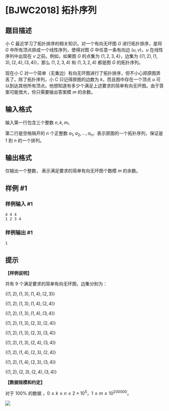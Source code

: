 # [BJWC2018] 拓扑序列

## 题目描述

小 C 最近学习了拓扑排序的相关知识。对一个有向无环图 $G$ 进行拓扑排序，是将 $G$ 中所有顶点排成一个线性序列，使得对图 $G$ 中任意一条有向边 $(u,v)$，$u$ 在线性序列中出现在 $v$ 之前。例如，如果图 $G$ 的点集为 $\{1,2,3,4\}$，边集为 $\{(1,2)
,(1,3),(2,4),(3,4)\}$，那么 $(1,2,3,4)$ 和 $(1,3,2,4)$ 都是图 $G$ 的拓扑序列。

现在小 C 对一个简单（无重边）有向无环图进行了拓扑排序，但不小心把原图弄丢了。除了拓扑序列，小 C 只记得原图的边数为 $k$，而且图中存在一个顶点 $u$ 可以到达其他所有顶点。他想知道有多少个满足上述要求的简单有向无环图。由于答案可能很大，你只需要输出答案模 $m$ 的余数。

## 输入格式

输入第一行包含三个整数 $n,k,m$。

第二行是空格隔开的 $n$ 个正整数 $a_1,a_2,…,a_n$，表示原图的一个拓扑序列，保证是 $1$ 到 $n$ 的一个排列。	

## 输出格式

仅输出一个整数， 表示满足要求的简单有向无环图个数模 $m$ 的余数。

## 样例 #1

### 样例输入 #1
```
4 4 4
1 2 3 4
```

### 样例输出 #1

```
1
```

## 提示

**【样例说明】**

共有 $9$ 个满足要求的简单有向无环图，边集分别为：

$\{(1, 2), (1, 3), (1, 4), (2, 3)\}$

$\{(1, 2), (1, 3), (1, 4), (2, 4)\}$

$\{(1, 2), (1, 3), (1, 4), (3, 4)\}$

$\{(1, 2), (1, 3), (2, 3), (2, 4)\}$

$\{(1, 2), (1, 3), (2, 3), (3, 4)\}$

$\{(1, 2), (1, 3), (2, 4), (3, 4)\}$

$\{(1, 2), (1, 4), (2, 3), (2, 4)\}$

$\{(1, 2), (1, 4), (2, 3), (3, 4)\}$

$\{(1, 2), (2, 3), (2, 4), (3, 4)\}$

**【数据规模和约定】**

对于 $100\%$ 的数据 ，$0 \le k \le n \le 2\times 10^5$，$1 \leq m \leq 10^{200000}$。

![](https://cdn.luogu.com.cn/upload/pic/17945.png)
